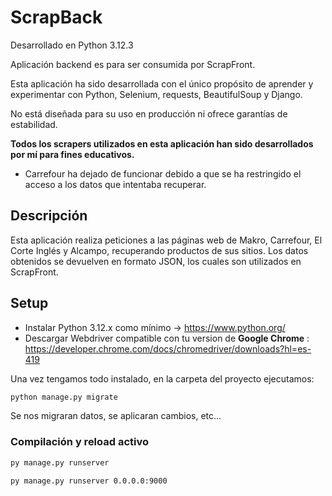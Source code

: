 # ScrapBack
Desarrollado en Python 3.12.3

Aplicación backend es para ser consumida por ScrapFront.

Esta aplicación ha sido desarrollada con el único propósito de aprender y experimentar con Python, Selenium, requests, BeautifulSoup y Django.

No está diseñada para su uso en producción ni ofrece garantías de estabilidad.

**Todos los scrapers utilizados en esta aplicación han sido desarrollados por mí para fines educativos.**
- Carrefour ha dejado de funcionar debido a que se ha restringido el acceso a los datos que intentaba recuperar.

## Descripción
Esta aplicación realiza peticiones a las páginas web de Makro, Carrefour, El Corte Inglés y Alcampo, recuperando productos de sus sitios. Los datos obtenidos se devuelven en formato JSON, los cuales son utilizados en ScrapFront.

## Setup

- Instalar Python 3.12.x como mínimo -> https://www.python.org/
- Descargar Webdriver compatible con tu version de **Google Chrome** : https://developer.chrome.com/docs/chromedriver/downloads?hl=es-419

Una vez tengamos todo instalado, en la carpeta del proyecto ejecutamos:
```sh
python manage.py migrate
```
Se nos migraran datos, se aplicaran cambios, etc...

### Compilación y reload activo
```sh
py manage.py runserver
```
```sh
py manage.py runserver 0.0.0.0:9000
```
